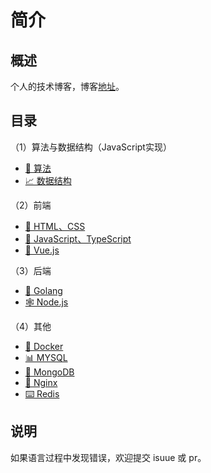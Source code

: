 # 简介

## 概述

个人的技术博客，博客[地址](https://www.kz321.top/docs/)。

## 目录

（1）算法与数据结构（JavaScript实现）

- [🍉 算法](https://www.kz321.top/docs/alg/binary-search.html)
- [📈 数据结构](https://www.kz321.top/docs/alg/)

（2）前端

- [🎨 HTML、CSS](https://www.kz321.top/docs/html-css/)
- [🥕 JavaScript、TypeScript](https://www.kz321.top/docs/javascript/)
- [🧮 Vue.js](https://www.kz321.top/docs/vue/)

（3）后端

- [🐹 Golang](https://www.kz321.top/docs/go/)
- [🕸 Node.js](https://www.kz321.top/docs/node/)

（4）其他

- [🐋 Docker](https://www.kz321.top/docs/other/docker.html)
- [📊 MYSQL](https://www.kz321.top/docs/other/mysql.html)
- [🥭 MongoDB](https://www.kz321.top/docs/other/mongodb.html)
- [🧩 Nginx](https://www.kz321.top/docs/other/nginx.html)
- [⌨️ Redis](https://www.kz321.top/docs/other/redis.html)

## 说明

如果语言过程中发现错误，欢迎提交 isuue 或 pr。
